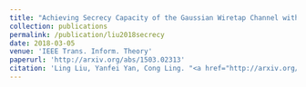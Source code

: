 ```yaml
---
title: "Achieving Secrecy Capacity of the Gaussian Wiretap Channel with Polar Lattices"
collection: publications
permalink: /publication/liu2018secrecy
date: 2018-03-05
venue: 'IEEE Trans. Inform. Theory'
paperurl: 'http://arxiv.org/abs/1503.02313'
citation: 'Ling Liu, Yanfei Yan, Cong Ling. "<a href="http://arxiv.org/abs/1503.02313">Achieving Secrecy Capacity of the Gaussian Wiretap Channel with Polar Lattices</a>", <i>IEEE Trans. Inform. Theory</i>, vol. 64, no. 3, pp. 1647-1665, Mar. 2018.'
---
```

